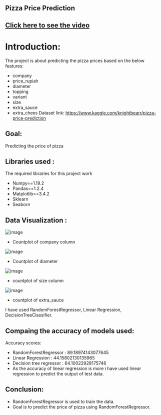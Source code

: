 ## Pizza Price Prediction
## [Click here to see the video]()
# Introduction:
The project is about predicting the pizza prices based on the below features:
- company
- price_rupiah
- diameter
- topping
- variant
- size
- extra_sauce
- extra_chees
Dataset link: https://www.kaggle.com/knightbearr/pizza-price-prediction


## Goal:
Predicting the price of pizza

## Libraries used :
The required libraries for this project work
- Numpy==1.19.2
- Pandas==1.2.4
- Matplotlib==3.4.2
- Sklearn
- Seaborn

## Data Visualization :
![image](https://user-images.githubusercontent.com/79050917/143555428-52df97ba-3c50-48f9-882b-beac558df32e.png)
- Countplot of company column

![image](https://user-images.githubusercontent.com/79050917/143555523-ba565f77-a5dc-4d5f-95e1-9e6e0fcf823f.png)
- Countplot of diameter

![image](https://user-images.githubusercontent.com/79050917/143555588-09150f63-0d28-4f33-a1ad-54e8bb30d886.png)
- countplot of size column

![image](https://user-images.githubusercontent.com/79050917/143555652-210b657c-ac36-46d0-b769-6032b8e5ec67.png)
- countplot of extra_sauce

I have used RandomForestRegressor, Linear Regression, DecisionTreeClassifier.

## Compaing the accuracy of models used:
Accuracy scores:
- RandomForestRegressor : 89.18974143077645
- Linear Regression : 44.15802130135965
- Decision tree regressor : 64.10022928175746
- As the accuracy of linear regression is more i have used linear regression to predict the output of test data.

## Conclusion:
-  RandomForestRegressor is used to train the data.
- Goal is to predict the price of pizza using RandomForestRegressor.
